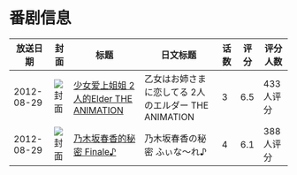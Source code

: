 # 番剧信息

|放送日期|封面|标题|日文标题|话数|评分|评分人数|
|---|---|---|---|---|---|---|
|2012-08-29|![封面](https://lain.bgm.tv/pic/cover/c/01/63/10457_nnJLO.jpg)|[少女爱上姐姐 2人的Elder THE ANIMATION](https://bangumi.tv/subject/10457)|乙女はお姉さまに恋してる 2人のエルダー THE ANIMATION|3|6.5|433人评分|
|2012-08-29|![封面](https://lain.bgm.tv/pic/cover/c/a0/de/47276_e83D9.jpg)|[乃木坂春香的秘密 Finale♪](https://bangumi.tv/subject/47276)|乃木坂春香の秘密 ふぃな〜れ♪|4|6.1|388人评分|
